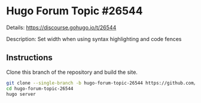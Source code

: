 # Hugo Forum Topic #26544

Details: <https://discourse.gohugo.io/t/26544>

Description: Set width when using syntax highlighting and code fences

## Instructions

Clone this branch of the repository and build the site.

```bash
git clone --single-branch -b hugo-forum-topic-26544 https://github.com/jmooring/hugo-testing hugo-forum-topic-26544
cd hugo-forum-topic-26544
hugo server
```
